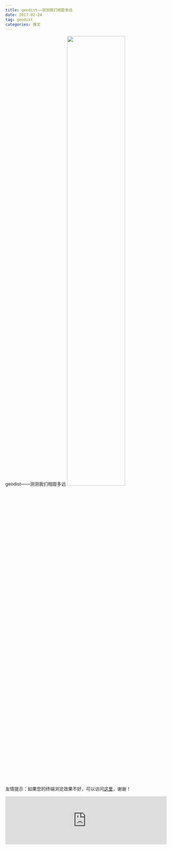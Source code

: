 ```yaml
---
title: geodist——测测我们相距多远
date: 2017-02-24
tag: geodist
categories: 推文
---
```

geodist——测测我们相距多远
<img src="http://mmbiz.qpic.cn/mmbiz_jpg/ACviaWTBFxhbkKU816GGUTEXvRb7fzhWtsLsWgdUAl76eib8Mep3rdiawcJiaVmdlLVRpu6fxOTXHqIGJnKVbibywwg/0?wx_fmt.jpeg" style="width: 60%; height: auto;"/><!--more-->
友情提示：如果您的终端浏览效果不好，可以访问[这里](https://stata-club.github.io/stata_article/2017-02-24.html)，谢谢！
<iframe src="https://stata-club.github.io/stata_article/2017-02-24.html" id="iframepage" frameborder="0" scrolling="no" marginheight="0" marginwidth="0" width="100%" onLoad="iFrameHeight()"></iframe>
<script type="text/javascript" language="javascript">
function iFrameHeight() {
var ifm= document.getElementById("iframepage");
var subWeb = document.frames ? document.frames["iframepage"].document : ifm.contentDocument;   
if(ifm != null && subWeb != null) {
 ifm.height = subWeb.body.scrollHeight;
} 
} 
</script> 